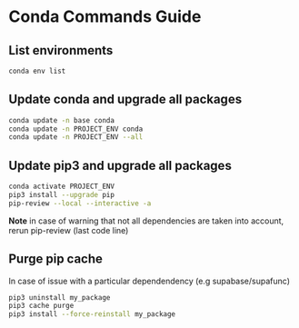 
# Conda Commands Guide

## List environments
```bash
conda env list
```

## Update conda and upgrade all packages
```bash
conda update -n base conda
conda update -n PROJECT_ENV conda
conda update -n PROJECT_ENV --all
```

## Update pip3 and upgrade all packages
```bash
conda activate PROJECT_ENV
pip3 install --upgrade pip       
pip-review --local --interactive -a
```
**Note** in case of warning that not all dependencies are taken into account, rerun pip-review (last code line)

## Purge pip cache
In case of issue with a particular dependendency (e.g supabase/supafunc)
```bash
pip3 uninstall my_package
pip3 cache purge
pip3 install --force-reinstall my_package
```
